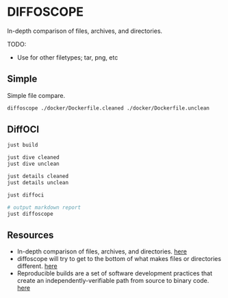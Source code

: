 # DIFFOSCOPE

In-depth comparison of files, archives, and directories.

TODO:

* Use for other filetypes; tar, png, etc

## Simple

Simple file compare.  

```sh
diffoscope ./docker/Dockerfile.cleaned ./docker/Dockerfile.unclean
```

## DiffOCI

```sh
just build

just dive cleaned
just dive unclean

just details cleaned
just details unclean

just diffoci

# output markdown report
just diffoscope
```

## Resources

* In-depth comparison of files, archives, and directories. [here](https://diffoscope.org/)
* diffoscope will try to get to the bottom of what makes files or directories different. [here](https://salsa.debian.org/reproducible-builds/diffoscope)
* Reproducible builds are a set of software development practices that create an independently-verifiable path from source to binary code. [here](https://reproducible-builds.org/)
